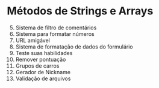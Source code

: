 # Métodos de Strings e Arrays

5. Sistema de filtro de comentários
6. Sistema para formatar números
7. URL amigável
8. Sistema de formatação de dados do formulário
9. Teste suas habilidades
10. Remover pontuação
11. Grupos de carros
12. Gerador de Nickname
13. Validação de arquivos
